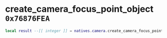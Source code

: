 # create_camera_focus_point_object `0x76876FEA`

```lua
local result --[[ integer ]] = natives.camera.create_camera_focus_point_object(_unk0 --[[ integer ]], _unk1 --[[ integer ]], _unk2 --[[ integer ]], _unk3 --[[ integer ]], _unk4 --[[ integer ]], _unk5 --[[ integer ]], _unk6 --[[ integer ]], _unk7 --[[ integer ]])
```